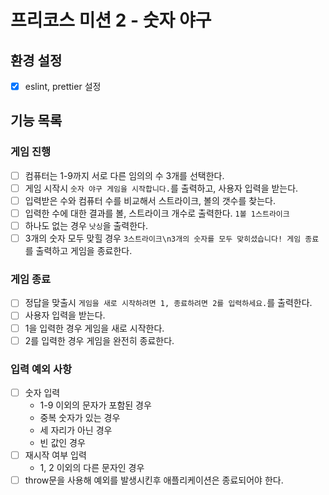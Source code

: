 # 프리코스 미션 2 - 숫자 야구

## 환경 설정

- [x] eslint, prettier 설정

## 기능 목록

### 게임 진행

- [ ] 컴퓨터는 1-9까지 서로 다른 임의의 수 3개를 선택한다.
- [ ] 게임 시작시 `숫자 야구 게임을 시작합니다.`를 출력하고, 사용자 입력을 받는다.
- [ ] 입력받은 수와 컴퓨터 수를 비교해서 스트라이크, 볼의 갯수를 찾는다.
- [ ] 입력한 수에 대한 결과를 볼, 스트라이크 개수로 출력한다. `1볼 1스트라이크`
- [ ] 하나도 없는 경우 `낫싱`을 출력한다.
- [ ] 3개의 숫자 모두 맞힐 경우 `3스트라이크\n3개의 숫자를 모두 맞히셨습니다! 게임 종료`를 출력하고 게임을 종료한다.

### 게임 종료

- [ ] 정답을 맞출시 `게임을 새로 시작하려면 1, 종료하려면 2를 입력하세요.`를 출력한다.
- [ ] 사용자 입력을 받는다.
- [ ] 1을 입력한 경우 게임을 새로 시작한다.
- [ ] 2를 입력한 경우 게임을 완전히 종료한다.

### 입력 예외 사항

- [ ] 숫자 입력
  - 1-9 이외의 문자가 포함된 경우
  - 중복 숫자가 있는 경우
  - 세 자리가 아닌 경우
  - 빈 값인 경우
- [ ] 재시작 여부 입력
  - 1, 2 이외의 다른 문자인 경우
- [ ] throw문을 사용해 예외를 발생시킨후 애플리케이션은 종료되어야 한다.
